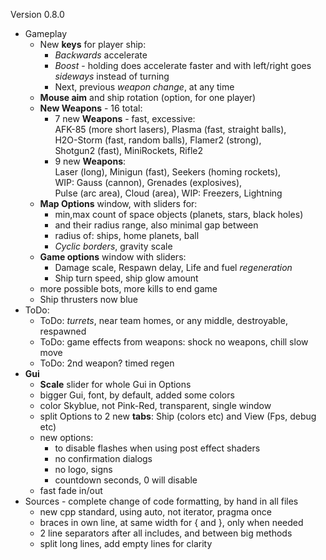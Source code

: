 Version 0.8.0

- Gameplay
   - New **keys** for player ship:  
     - *Backwards* accelerate
     - *Boost* - holding does accelerate faster
       and with left/right goes *sideways* instead of turning
     - Next, previous *weapon change*, at any time
   - **Mouse aim** and ship rotation (option, for one player)
   - **New Weapons** - 16 total:  
     - 7 new **Weapons** - fast, excessive:  
       AFK-85 (more short lasers), Plasma (fast, straight balls),  
       H2O-Storm (fast, random balls), Flamer2 (strong),  
       Shotgun2 (fast), MiniRockets, Rifle2
     - 9 new **Weapons**:  
       Laser (long), Minigun (fast), Seekers (homing rockets),  
       WIP: Gauss (cannon), Grenades (explosives),  
       Pulse (arc area), Cloud (area), WIP: Freezers, Lightning
   - **Map Options** window, with sliders for:  
     - min,max count of space objects (planets, stars, black holes)
     - and their radius range, also minimal gap between
     - radius of: ships, home planets, ball
     - *Cyclic borders*, gravity scale
   - **Game options** window with sliders:
     - Damage scale, Respawn delay, Life and fuel *regeneration*
     - Ship turn speed, ship glow amount
   - more possible bots, more kills to end game
   - Ship thrusters now blue
- ToDo:
   - ToDo: *turrets*, near team homes, or any middle, destroyable, respawned
   - ToDo: game effects from weapons: shock no weapons, chill slow move
   - ToDo: 2nd weapon? timed regen
- **Gui**
  - **Scale** slider for whole Gui in Options
  - bigger Gui, font, by default, added some colors
  - color Skyblue, not Pink-Red, transparent, single window
  - split Options to 2 new **tabs**: Ship (colors etc) and View (Fps, debug etc)
  - new options:
    - to disable flashes when using post effect shaders
    - no confirmation dialogs
    - no logo, signs
    - countdown seconds, 0 will disable
  - fast fade in/out
- Sources - complete change of code formatting, by hand in all files
  - new cpp standard, using auto, not iterator, pragma once
  - braces in own line, at same width for { and }, only when needed
  - 2 line separators after all includes, and between big methods
  - split long lines, add empty lines for clarity
